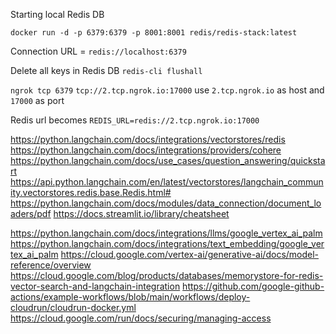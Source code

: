 Starting local Redis DB

`docker run -d -p 6379:6379 -p 8001:8001 redis/redis-stack:latest`

Connection URL = `redis://localhost:6379`

Delete all keys in Redis DB `redis-cli flushall`

`ngrok tcp 6379`
`tcp://2.tcp.ngrok.io:17000` use `2.tcp.ngrok.io` as host and `17000` as port

Redis url becomes `REDIS_URL=redis://2.tcp.ngrok.io:17000`

https://python.langchain.com/docs/integrations/vectorstores/redis
https://python.langchain.com/docs/integrations/providers/cohere
https://python.langchain.com/docs/use_cases/question_answering/quickstart
https://api.python.langchain.com/en/latest/vectorstores/langchain_community.vectorstores.redis.base.Redis.html#
https://python.langchain.com/docs/modules/data_connection/document_loaders/pdf
https://docs.streamlit.io/library/cheatsheet

https://python.langchain.com/docs/integrations/llms/google_vertex_ai_palm
https://python.langchain.com/docs/integrations/text_embedding/google_vertex_ai_palm
https://cloud.google.com/vertex-ai/generative-ai/docs/model-reference/overview
https://cloud.google.com/blog/products/databases/memorystore-for-redis-vector-search-and-langchain-integration
https://github.com/google-github-actions/example-workflows/blob/main/workflows/deploy-cloudrun/cloudrun-docker.yml
https://cloud.google.com/run/docs/securing/managing-access